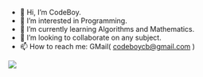 - 👋 Hi, I’m CodeBoy.
- 👀 I’m interested in Programming.
- 🌱 I’m currently learning Algorithms and Mathematics.
- 💞️ I’m looking to collaborate on any subject.
- 📫 How to reach me: GMail( codeboycb@gmail.com )



<!---
CodeBoy2006/CodeBoy2006 is a ✨ special ✨ repository because its `README.md` (this file) appears on your GitHub profile.
You can click the Preview link to take a look at your changes.
--->

![](https://www.counter12.com/img-y50dZ28B3C5bA1c7-68.gif)
